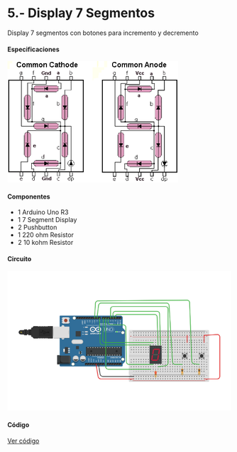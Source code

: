 # 5.- Display 7 Segmentos
Display 7 segmentos con botones para incremento y decremento

#### Especificaciones
![Circuito](7segLed.gif)

#### Componentes
* 1	Arduino Uno R3
* 1	7 Segment Display
* 2	Pushbutton
* 1 220 ohm Resistor
* 2	10 kohm Resistor

#### Circuito
![Circuito](circuito.png)

#### Código
[Ver código](codigo.ino)
